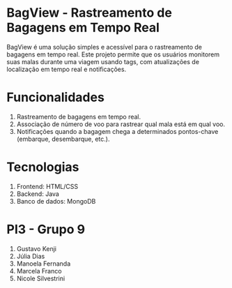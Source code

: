 # BagView - Rastreamento de Bagagens em Tempo Real
BagView é uma solução simples e acessível para o rastreamento de bagagens em tempo real. Este projeto permite que os usuários monitorem suas malas durante uma viagem usando tags, com atualizações de localização em tempo real e notificações.

# Funcionalidades
1. Rastreamento de bagagens em tempo real.
2. Associação de número de voo para rastrear qual mala está em qual voo.
3. Notificações quando a bagagem chega a determinados pontos-chave (embarque, desembarque, etc.).

# Tecnologias
1. Frontend: HTML/CSS
2. Backend: Java
3. Banco de dados: MongoDB

# PI3 - Grupo 9
1. Gustavo Kenji
2. Júlia Dias
3. Manoela Fernanda
4. Marcela Franco
5. Nicole Silvestrini

